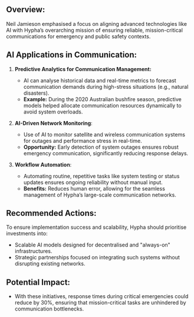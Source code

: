 
## Overview:

Neil Jamieson emphasised a focus on aligning advanced technologies like AI with Hypha’s overarching mission of ensuring reliable, mission-critical communications for emergency and public safety contexts.


## AI Applications in Communication:

1. **Predictive Analytics for Communication Management:**  
   - AI can analyse historical data and real-time metrics to forecast communication demands during high-stress situations (e.g., natural disasters).
   - **Example:** During the 2020 Australian bushfire season, predictive models helped allocate communication resources dynamically to avoid system overloads.

2. **AI-Driven Network Monitoring**:  
   - Use of AI to monitor satellite and wireless communication systems for outages and performance stress in real-time.
   - **Opportunity:** Early detection of system outages ensures robust emergency communication, significantly reducing response delays.

3. **Workflow Automation**:
   - Automating routine, repetitive tasks like system testing or status updates ensures ongoing reliability without manual input.
   - **Benefits:** Reduces human error, allowing for the seamless management of Hypha’s large-scale communication networks.


## Recommended Actions:

To ensure implementation success and scalability, Hypha should prioritise investments into:
   - Scalable AI models designed for decentralised and "always-on" infrastructures.
   - Strategic partnerships focused on integrating such systems without disrupting existing networks.


## Potential Impact:

- With these initiatives, response times during critical emergencies could reduce by 30%, ensuring that mission-critical tasks are unhindered by communication bottlenecks.